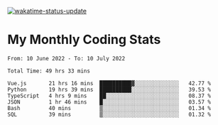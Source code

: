 [![wakatime-status-update](https://github.com/noopurphalak/noopurphalak/workflows/wakatime-status-update/badge.svg)](https://github.com/noopurphalak/noopurphalak/actions/workflows/main.yml)

# My Monthly Coding Stats

<!--START_SECTION:waka-->

```text
From: 10 June 2022 - To: 10 July 2022

Total Time: 49 hrs 33 mins

Vue.js       21 hrs 16 mins  ██████████▓░░░░░░░░░░░░░░   42.77 %
Python       19 hrs 39 mins  ██████████░░░░░░░░░░░░░░░   39.53 %
TypeScript   4 hrs 9 mins    ██░░░░░░░░░░░░░░░░░░░░░░░   08.37 %
JSON         1 hr 46 mins    █░░░░░░░░░░░░░░░░░░░░░░░░   03.57 %
Bash         40 mins         ▒░░░░░░░░░░░░░░░░░░░░░░░░   01.34 %
SQL          39 mins         ▒░░░░░░░░░░░░░░░░░░░░░░░░   01.32 %
```

<!--END_SECTION:waka-->
